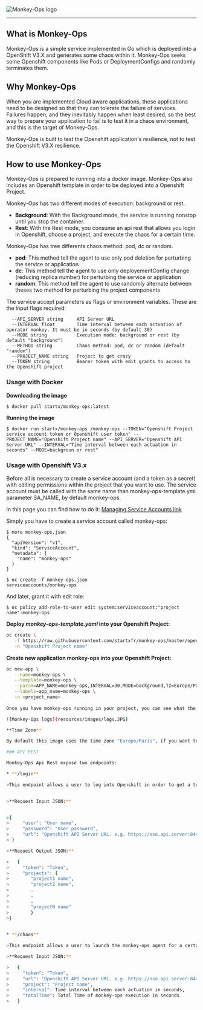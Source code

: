 ![Monkey-Ops logo](resources/images/monkey-ops-logo.jpg)

***

## What is Monkey-Ops

Monkey-Ops is a simple service implemented in Go which is deployed into a OpenShift V3.X and generates some chaos within it. Monkey-Ops seeks some Openshift components like Pods or DeploymentConfigs and randomly terminates them.


## Why Monkey-Ops

When you are implemented Cloud aware applications, these applications need to be designed so that they can tolerate the failure of services. Failures happen, and they inevitably happen when least desired, so the best way to prepare your application to fail is to test it in a chaos environment, and this is the target of Monkey-Ops.

Monkey-Ops is built to test the Openshift application's resilience, not to test the Openshift V3.X resilience.

## How to use Monkey-Ops

Monkey-Ops is prepared to running into a docker image. Monkey-Ops also includes an Openshift template in order to be deployed into a Openshift Project.

Monkey-Ops has two different modes of execution: background or rest.

* **Background**: With the Background mode, the service is running nonstop until you stop the container.
* **Rest**: With the Rest mode, you consume an api rest that allows you login in Openshift, choose a project, and execute the chaos for a certain time.

Monkey-Ops has tree differents chaos method: pod, dc or random.

* **pod**: This method tell the agent to use only pod deletion for perturbing the service or application
* **dc**: This method tell the agent to use only deployementConfig change (reducing replica number) for perturbing the service or application
* **random**: This method tell the agent to use randomly alternate between theses two method for perturbing the project components

The service accept parameters as flags or environment variables. These are the input flags required:

      --API_SERVER string     API Server URL
      --INTERVAL float        Time interval between each actuation of operator monkey. It must be in seconds (by default 30)
      --MODE string           Execution mode: background or rest (by default "background")
      --METHOD string         Chaos method: pod, dc or random (default "random")
      --PROJECT_NAME string   Project to get crazy
      --TOKEN string          Bearer token with edit grants to access to the Openshift project
      
### Usage with Docker

**Downloading the image**

	$ docker pull startx/monkey-ops:latest

**Running the image**

	$ docker run startx/monkey-ops /monkey-ops --TOKEN="Openshift Project service account token or Openshift user token" --PROJECT_NAME="Openshift Project name" --API_SERVER="Openshift API Server URL" --INTERVAL="Time interval between each actuation in seconds" --MODE=backgroun or rest"

### Usage with Openshift V3.x

Before all is necessary to create a service account (and a token as a secret) with editing permissions within the project that you want to use. The service account must be called with the same name than monkey-ops-template.yml parameter SA_NAME, by default monkey-ops.

In this page you can find how to do it: [Managing Service Accounts link](https://docs.openshift.com/enterprise/3.1/dev_guide/service_accounts.html#managing-service-accounts)

Simply you have to create a service account called monkey-ops:

	$ more monkey-ops.json
	{
	  "apiVersion": "v1",
	  "kind": "ServiceAccount",
	  "metadata": {
	    "name": "monkey-ops"
	  }
	}
	
	$ oc create -f monkey-ops.json
	serviceaccounts/monkey-ops
	
And later, grant it with edit role:

	$ oc policy add-role-to-user edit system:serviceaccount:"project name":monkey-ops

**Deploy *monkey-ops-template.yaml* into your Openshift Project:**

```bash
oc create \
   -f https://raw.githubusercontent.com/startxfr/monkey-ops/master/openshift/monkey-ops-template.yaml \
   -n "Openshift Project name"
```

**Create new  application monkey-ops into your Openshift Project:**
	
```bash
oc new-app \
   --name=monkey-ops \
   --template=monkey-ops \
   --param=APP_NAME=monkey-ops,INTERVAL=30,MODE=background,TZ=Europe/Paris \
   --labels=app_name=monkey-ops \
   -n <project_name>
	
Once you have monkey-ops running in your project, you can see what the service is doing in your application logs. i.e.

![Monkey-Ops logs](resources/images/logs.JPG)

**Time Zone**

By default this image uses the time zone "Europe/Paris", if you want to change the default time zone, you should specify the environment variable TZ.

### API REST

Monkey-Ops Api Rest expose two endpoints:

* **/login**

>This endpoint allows a user to log into Openshift in order to get a token and  projects to which it belongs.

	
>**Request Input JSON:**


>{
>     "user": "User name",
>     "password": "User password",
>     "url": "Openshift API Server URL. e.g. https://ose.api.server:8443"
> }

>**Request Output JSON:**

>	{
>     "token": "Token",
>     "projects": {
>    	 "project1 name",
>    	 "project2 name",
>    	 .
>    	 .
>    	 .
>    	 "projectN name"
>    	 }
>}	 

	
* **/chaos**

>This endpoint allows a user to launch the monkey-ops agent for a certain time.

>**Request Input JSON:**

>	{
>     "token": "Token",
>     "url": "Openshift API Server URL. e.g. https://ose.api.server:8443",
>     "project": "Project name",
>     "interval": Time interval between each actuation in seconds,
>     "totalTime": Total Time of monkey-ops execution in seconds
>	}

